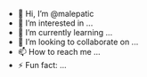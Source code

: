 - 👋 Hi, I’m @malepatic
- 👀 I’m interested in ...
- 🌱 I’m currently learning ...
- 💞️ I’m looking to collaborate on ...
- 📫 How to reach me ...
- ⚡ Fun fact: ...

<!---
malepatic/malepatic is a ✨ special ✨ repository because its `README.md` (this file) appears on your GitHub profile.
You can click the Preview link to take a look at your changes.
--->
